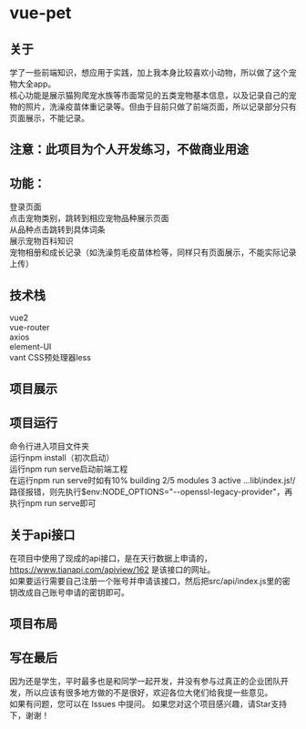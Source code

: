 # vue-pet

## 关于
学了一些前端知识，想应用于实践，加上我本身比较喜欢小动物，所以做了这个宠物大全app。  
核心功能是展示猫狗爬宠水族等市面常见的五类宠物基本信息，以及记录自己的宠物的照片，洗澡疫苗体重记录等。但由于目前只做了前端页面，所以记录部分只有页面展示，不能记录。

## 注意：此项目为个人开发练习，不做商业用途

## 功能：
登录页面  
点击宠物类别，跳转到相应宠物品种展示页面  
从品种点击跳转到具体词条  
展示宠物百科知识  
宠物相册和成长记录（如洗澡剪毛疫苗体检等，同样只有页面展示，不能实际记录上传）  

## 技术栈
vue2  
vue-router  
axios  
element-UI  
vant
CSS预处理器less  

## 项目展示

## 项目运行
命令行进入项目文件夹  
运行npm install（初次启动）  
运行npm run serve启动前端工程  
在运行npm run serve时如有10% building 2/5 modules 3 active ...lib\index.js!/路径报错，则先执行$env:NODE_OPTIONS="--openssl-legacy-provider"，再执行npm run serve即可
## 关于api接口
在项目中使用了现成的api接口，是在天行数据上申请的，https://www.tianapi.com/apiview/162 是该接口的网址。  
如果要运行需要自己注册一个账号并申请该接口，然后把src/api/index.js里的密钥改成自己账号申请的密钥即可。

## 项目布局

## 写在最后
因为还是学生，平时最多也是和同学一起开发，并没有参与过真正的企业团队开发，所以应该有很多地方做的不是很好，欢迎各位大佬们给我提一些意见。  
如果有问题，您可以在 Issues 中提问。 如果您对这个项目感兴趣，请Star支持下，谢谢！
